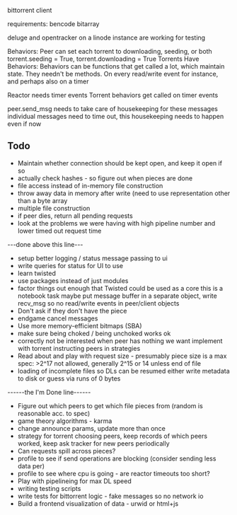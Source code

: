 bittorrent client

requirements:
bencode
bitarray

deluge and opentracker on a linode instance are working for testing

Behaviors:
Peer can set each torrent to downloading, seeding, or both
torrent.seeding = True, torrent.downloading = True
Torrents Have Behaviors:
Behaviors can be functions that get called a lot, which
maintain state. They needn't be methods. On every read/write event
for instance, and perhaps also on a timer

Reactor needs timer events
Torrent behaviors get called on timer events

peer.send_msg needs to take care of housekeeping for these messages
individual messages need to time out, this housekeeping needs to
happen even if now 

Todo
----

* Maintain whether connection should be kept open, and keep it open if so
* actually check hashes - so figure out when pieces are done
* file access instead of in-memory file construction
* throw away data in memory after write (need to use representation
    other than a byte array
* multiple file construction
* if peer dies, return all pending requests
* look at the problems we were having with high pipeline number
    and lower timed out request time

---done above this line---

* setup better logging / status message passing to ui
* write queries for status for UI to use
* learn twisted
* use packages instead of just modules
* factor things out enough that Twisted could be used as a core
    this is a notebook task
    maybe put message buffer in a separate object, write recv_msg
    so no read/write events in peer/client objects
* Don't ask if they don't have the piece
* endgame cancel messages
* Use more memory-efficient bitmaps (SBA)
* make sure being choked / being unchoked works ok
* correctly not be interested when peer has nothing we want
    implement with torrent instructing peers in strategies
* Read about and play with request size - presumably piece size is a max
    spec: >2^17 not allowed, generally 2^15 or 14 unless end of file
* loading of incomplete files so DLs can be resumed
    either write metadata to disk or guess via runs of 0 bytes

------the I'm Done line------

* Figure out which peers to get which file pieces from
    (random is reasonable acc. to spec)
* game theory algorithms - karma
* change announce params, update more than once
* strategy for torrent choosing peers, keep records of which peers worked, keep
    ask tracker for new peers periodically
* Can requests spill across pieces?
* profile to see if send operations are blocking (consider sending less data per)
* profile to see where cpu is going - are reactor timeouts too short?
* Play with pipelineing for max DL speed
* writing testing scripts
* write tests for bittorrent logic - fake messages so no network io
* Build a frontend visualization of data - urwid or html+js
